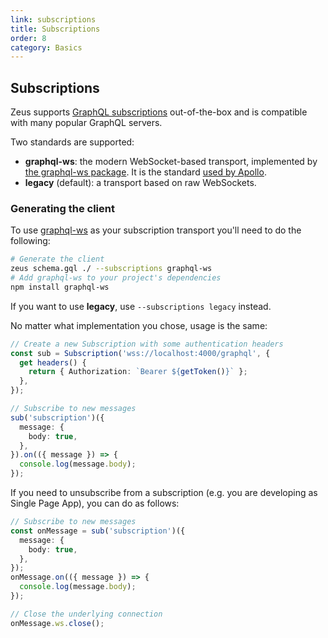 ```yaml
---
link: subscriptions
title: Subscriptions
order: 8
category: Basics
---
```


## Subscriptions

Zeus supports [GraphQL subscriptions](https://github.com/enisdenjo/graphql-ws/blob/master/PROTOCOL.md) out-of-the-box and is compatible with many popular GraphQL servers.

Two standards are supported:

- **graphql-ws**: the modern WebSocket-based transport, implemented by [the graphql-ws package](https://www.npmjs.com/package/graphql-ws). It is the standard [used by Apollo](https://www.apollographql.com/docs/react/data/subscriptions/#choosing-a-subscription-library).
- **legacy** (default): a transport based on raw WebSockets.

### Generating the client

To use [graphql-ws](https://www.npmjs.com/package/graphql-ws) as your subscription transport you'll need to do the following:

```sh
# Generate the client
zeus schema.gql ./ --subscriptions graphql-ws
# Add graphql-ws to your project's dependencies
npm install graphql-ws
```

If you want to use **legacy**, use `--subscriptions legacy` instead.

No matter what implementation you chose, usage is the same:

```ts
// Create a new Subscription with some authentication headers
const sub = Subscription('wss://localhost:4000/graphql', {
  get headers() {
    return { Authorization: `Bearer ${getToken()}` };
  },
});

// Subscribe to new messages
sub('subscription')({
  message: {
    body: true,
  },
}).on(({ message }) => {
  console.log(message.body);
});
```

If you need to unsubscribe from a subscription (e.g. you are developing as Single Page App), you can do as follows:

```ts
// Subscribe to new messages
const onMessage = sub('subscription')({
  message: {
    body: true,
  },
});
onMessage.on(({ message }) => {
  console.log(message.body);
});

// Close the underlying connection
onMessage.ws.close();
```

